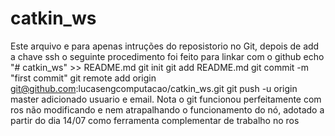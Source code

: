 # catkin_ws
Este arquivo e para apenas intruções do reposistorio no Git, depois de add a chave ssh o seguinte procedimento foi feito para linkar com o github
echo "# catkin_ws" >> README.md
git init
git add README.md
git commit -m "first commit"
git remote add origin git@github.com:lucasengcomputacao/catkin_ws.git
git push -u origin master
adicionado usuario e email.
Nota o git funcionou perfeitamente com ros não modificando e nem atrapalhando o funcionamento do nó, adotado a partir do dia 14/07 como ferramenta complementar de trabalho no ros
